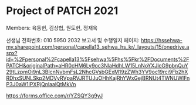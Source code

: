 # Project of PATCH 2021

Members: 육동현, 김상협, 원도현, 정재욱

선생님 전화번호: 010 5950 2032
보고서 및 수행일지 페이지: https://hssehwa-my.sharepoint.com/personal/capella13_sehwa_hs_kr/_layouts/15/onedrive.aspx?id=%2Fpersonal%2Fcapella13%5Fsehwa%5Fhs%5Fkr%2FDocuments%2FPATCH&originalPath=aHR0cHM6Ly9oc3NlaHdhLW15LnNoYXJlcG9pbnQuY29tLzpmOi9nL3BlcnNvbmFsL2NhcGVsbGExM19zZWh3YV9oc19rci9Fb2hXRDhxSUNLSkp2MDVyRVpaRVJRTUJuOHhKajRhYWxGejBRNUt4TWNUWlFnP3J0aW1lPXRjQnlaalQtMkVn

https://forms.office.com/r/YZSQY3g9yJ
